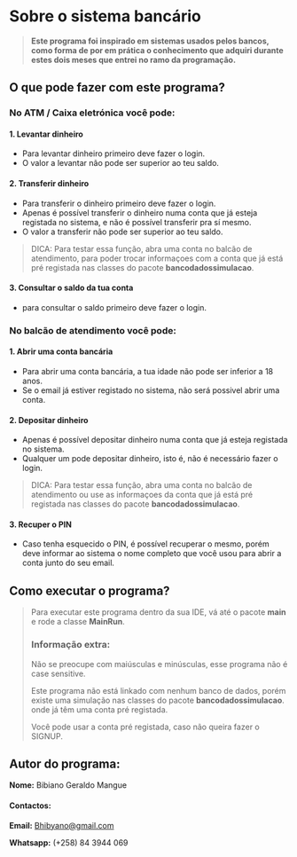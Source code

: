 # Sobre o sistema bancário

> **Este programa foi inspirado em sistemas usados pelos bancos, como forma de por em prática o conhecimento que adquiri durante estes dois meses que entrei no ramo da programação.**

## O que pode fazer com este programa?
### No ATM / Caixa eletrónica você pode:

#### 1. Levantar dinheiro
- Para levantar dinheiro primeiro deve fazer o login.
- O valor a levantar não pode ser superior ao teu saldo.

#### 2. Transferir dinheiro
- Para transferir o dinheiro primeiro deve fazer o login.
- Apenas é possível transferir o dinheiro numa conta que já esteja registada no sistema, e não é possível transferir pra sí mesmo.
- O valor a transferir não pode ser superior ao teu saldo.
> DICA: Para testar essa função, abra uma conta no balcão de atendimento, para poder trocar informaçoes com a conta que já está pré registada nas classes do pacote **bancodadossimulacao**.

#### 3. Consultar o saldo da tua conta
- para consultar o saldo primeiro deve fazer o login.

### No balcão de atendimento você pode:

#### 1. Abrir uma conta bancária
- Para abrir uma conta bancária, a tua idade não pode ser inferior a 18 anos.
- Se o email já estiver registado no sistema, não será possivel abrir uma conta.

#### 2. Depositar dinheiro
- Apenas é possível depositar dinheiro numa conta que já esteja registada no sistema.
- Qualquer um pode depositar dinheiro, isto é, não é necessário fazer o login.
> DICA: Para testar essa função, abra uma conta no balcão de atendimento ou use as informaçoes da conta que já está pré registada nas classes do pacote **bancodadossimulacao**.


#### 3. Recuper o PIN
- Caso tenha esquecido o PIN, é possível recuperar o mesmo, porém deve informar ao sistema o nome completo que você usou para abrir a conta junto do seu email.

## Como executar o programa?

> Para executar este programa dentro da sua IDE, vá até o pacote **main** e rode a classe **MainRun**.
> 
> ### Informação extra:
> Não se preocupe com maiúsculas e minúsculas, esse programa não é case sensitive.
> 
> Este programa não está linkado com nenhum banco de dados, porém existe uma simulação nas classes do pacote **bancodadossimulacao**. onde já têm uma conta pré registada.
> 
> Você pode usar a conta pré registada, caso não queira fazer o SIGNUP.

## Autor do programa:
**Nome:** Bibiano Geraldo Mangue

#### Contactos:
**Email:** Bhibyano@gmail.com 

**Whatsapp:** (+258) 84 3944 069